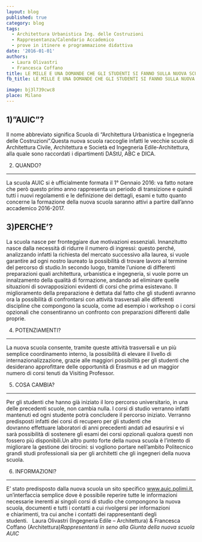 ```yaml
---
layout: blog
published: true
category: blog
tags:
  - Architettura Urbanistica Ing. delle Costruzioni
  - Rappresentanza/Calendario Accademico
  - prove in itinere e programmazione didattiva
date: '2016-01-01'
authors:
  - Laura Olivastri
  - Francesca Coffano
title: LE MILLE E UNA DOMANDE CHE GLI STUDENTI SI FANNO SULLA NUOVA SCUOLA
fb_title: LE MILLE E UNA DOMANDE CHE GLI STUDENTI SI FANNO SULLA NUOVA SCUOLA

image: bj3l739cwc8
place: Milano
---
```


1)”AUIC”?
---------

Il nome abbreviato significa Scuola di “Architettura Urbanistica e Ingegneria delle Costruzioni”.Questa nuova scuola raccoglie infatti le vecchie scuole di Architettura Civile, Architettura e Società ed Ingegneria Edile-Architettura, alla quale sono raccordati i dipartimenti DAStU, ABC e DICA.

2) QUANDO?
----------

La scuola AUIC si è ufficialmente formata il 1° Gennaio 2016: va fatto notare che però questo primo anno rappresenta un periodo di transizione e quindi tutti i nuovi regolamenti e le definizione dei dettagli, esami e tutto quanto concerne la formazione della nuova scuola saranno attivi a partire dall’anno accademico 2016-2017.

3)PERCHE’?
----------

La scuola nasce per fronteggiare due motivazioni essenziali. Innanzitutto nasce dalla necessità di ridurre il numero di ingressi: questo perché, analizzando infatti la richiesta del mercato successivo alla laurea, si vuole garantire ad ogni nostro laureato la possibilità di trovare lavoro al termine del percorso di studio.In secondo luogo, tramite l’unione di differenti preparazioni quali architettura, urbanistica e ingegneria, si vuole porre un innalzamento della qualità di formazione, andando ad eliminare quelle situazioni di sovrapposizioni evidenti di corsi che prima esistevano. Il miglioramento della preparazione è dettata dal fatto che gli studenti avranno ora la possibilità di confrontarsi con attività trasversali alle differenti discipline che compongono la scuola, come ad esempio i workshop o i corsi opzionali che consentiranno un confronto con preparazioni differenti dalle proprie.

4) POTENZIAMENTI?
-----------------

La nuova scuola consente, tramite queste attività trasversali e un più semplice coordinamento interno, la possibilità di elevare il livello di internazionalizzazione, grazie alle maggiori possibilità per gli studenti che desiderano approfittare delle opportunità di Erasmus e ad un maggior numero di corsi tenuti da Visiting Professor.

5) COSA CAMBIA?
---------------

Per gli studenti che hanno già iniziato il loro percorso universitario, in una delle precedenti scuole, non cambia nulla. I corsi di studio verranno infatti mantenuti ed ogni studente potrà concludere il percorso iniziato. Verranno predisposti infatti dei corsi di recupero per gli studenti che dovranno effettuare laboratori di anni precedenti andati ad esaurirsi e vi sarà possibilità di sostenere gli esami dei corsi opzionali qualora questi non fossero più disponibili.Un altro punto forte della nuova scuola è l’intento di migliorare la gestione dei tirocini: si vogliono portare nell’ambito Politecnico grandi studi professionali sia per gli architetti che gli ingegneri della nuova scuola.

6) INFORMAZIONI?
----------------

E’ stato predisposto dalla nuova scuola un sito specifico www.auic.polimi.it, un’interfaccia semplice dove è possibile reperire tutte le informazioni necessarie inerenti ai singoli corsi di studio che compongono la nuova scuola, documenti e tutti i contatti a cui rivolgersi per informazioni e chiarimenti, tra cui anche i contatti dei rappresentanti degli studenti.   Laura Olivastri (Ingegneria Edile – Architettura) & Francesca Coffano (Architettura)_Rappresentanti in seno alla Giunta della nuova scuola AUIC_

